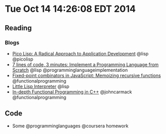 # Tue Oct 14 14:26:08 EDT 2014

## Reading
### Blogs
 - [Pico Lisp: A Radical Approach to Application Development](http://software-lab.de/radical.pdf) @lisp @picolisp
 - [7 lines of code, 3 minutes: Implement a Programming Language from Scratch](http://matt.might.net/articles/implementing-a-programming-language/) @lisp @programminglanguageimplementation
 - [Fixed-point combinators in JavaScript: Memoizing recursive functions](http://matt.might.net/articles/implementation-of-recursive-fixed-point-y-combinator-in-javascript-for-memoization/) @functionalprogramming
 - [Little Lisp Interpreter](https://www.hackerschool.com/blog/21-little-lisp-interpreter) @lisp
 - [In-depth Functional Programming in C++](http://gamasutra.com/view/news/169296/Indepth_Functional_programming_in_C.php) @johncarmack @functionalprogramming

## Code
 - Some @programminglanguages @coursera homework
